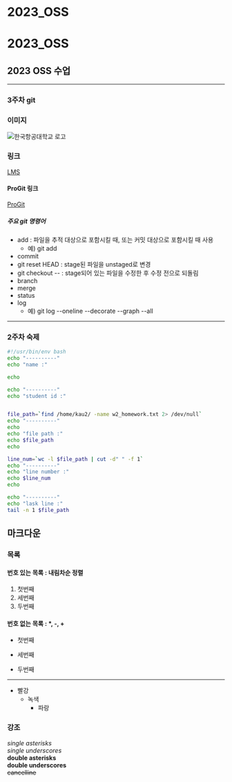 # 2023_OSS
# 2023_OSS
## 2023 OSS 수업 

-----
### 3주차 git

### 이미지
![한국항공대학교 로고](../img/kau/kau.png "한국항공대학교")


### 링크   
[LMS](https://lms.kau.ac.kr "항공대학교 강의관리시스템")

#### ProGit 링크
[ProGit](https://git-scm.com/book/ko/v2 "git 문서, 한국어")


##### 주요 git 명령어
* add : 파일을 추적 대상으로 포함시킬 때, 또는 커밋 대상으로 포함시킬 때 사용
    * 예) git add <file name>
* commit
* git reset HEAD <file> : stage된 파일을 unstaged로 변경
* git checkout -- <file> : stage되어 있는 파일을 수정한 후 수정 전으로 되돌림 
* branch
* merge
* status
* log
    * 예) git log --oneline --decorate --graph --all

------
### 2주차 숙제

```bash
#!/usr/bin/env bash
echo "----------"
echo "name :"

echo

echo "----------"
echo "student id :"


file_path=`find /home/kau2/ -name w2_homework.txt 2> /dev/null`
echo "----------"
echo
echo "file path :"
echo $file_path
echo

line_num=`wc -l $file_path | cut -d" " -f 1`
echo "----------"
echo "line number :"
echo $line_num
echo

echo "----------"
echo "lask line :"
tail -n 1 $file_path
```

## 마크다운
### 목록
#### 번호 있는 목록 : 내림차순 정렬
1. 첫번째
3. 세번째
2. 두번째

#### 번호 없는 목록 : *, -, +
* 첫번째
- 세번째
+ 두번째
-----
* 빨강
  * 녹색
    * 파랑

### 강조
*single asterisks*    
_single underscores_    
**double asterisks**    
__double underscores__    
~~cancelline~~    

